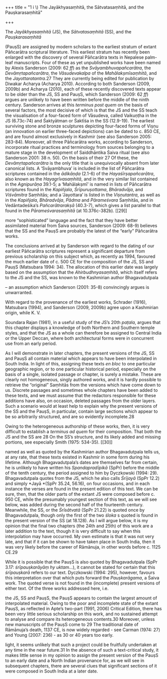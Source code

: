+++
title = "1 i \\) The Jayākhyasaṃhitā, the Sātvatasaṃhitā, and the Pauṣkarasaṃhitā"

+++

The *Jayākhyasaṃhitā* \(JS\), the *Sātvatasaṃhitā* \(SS\), and the *Pauṣkarasaṃhitā* 

\(PauṣS\) are assigned by modern scholars to the earliest stratum of extant Pāñcarātra scriptural literature. This earliest stratum has recently been enlarged with the discovery of several Pāñcarātra texts in Nepalese palm-leaf manuscripts. Four of these as yet unpublished works have been named by Alexis Sanderson \(2009: 62 *ff*\) as the *Svāyambhuvapañcarātra*, the *Devāmṛtapañcarātra*, the *Vāsudevakalpa* of the *Mahālakṣmīsaṃhitā*, and the *Jayottaratantra*.27 They are currently being edited for publication by Diwakar Acharya \(Acharya 2010\). According to both Sanderson \(2009, 2009b\) and Acharya \(2010\), each of these recently discovered texts appear to be older than the JS, SS and PauṣS, which Sanderson \(2009: 62 *ff*\) argues are unlikely to have been written before the middle of the ninth century. Sanderson arrives at this *terminus post quem* on the basis of several factors, the most decisive of which is that the JS and the SS teach the visualisation of a four-faced form of Vāsudeva, called Vaikuṇṭha in the JS \(6.73c-74\) and Śaktyātman or Śaktīśa in the SS \(12.9-19\). The earliest surviving stone and bronze sculptures depicting four-faced forms of Viṣṇu \(an innovation on earlier three-faced depictions\) can be dated to c. 850 CE, and are found almost exclusively in Kashmir \(see also Sanderson 2005: 283-84\). Moreover, all three Pāñcarātra works, according to Sanderson, incorporate ritual practices and terminology from sources belonging to a mature stage in the development of Saiddhāntika Śaiva ritual \(see also Sanderson 2001: 38 n. 50\). On the basis of their 27 Of these, the *Devāmṛtapañcarātra* is the only title that is unequivocally absent from later canonical lists. A ‘Svāyambhuva’ is included in the list of Pāñcarātra scriptures contained in the *ādikāṇḍa* \(2.1-6\) of the *Hayaśīrṣapañcarātra*, also known as the *Hayagrīvasaṃhitā*, and in the very similar list contained in the *Agnipurāṇa* 39.1-5; a ‘Mahālakṣmī’ is named in lists of Pāñcarātra scriptures found in the *Kapiñjala*, *Śrīpuruṣottama*, *Bhāradvāja*, and *Viśvāmitra* Saṃhitās; and a ‘Jayottara’ is listed in the *Viṣṇutantra*, as well as in the *Kapiñjala*, *Bhāradvāja*, *Pādma* and *Pārameśvara* Saṃhitās, and in Vedāntadeśika’s *Pañcarātrarakṣā* \(40.3-7\), which gives a list parallel to that found in the *Pārameśvarasaṃhitā* \(at 10.376c-382b\). [[29]]

more “sophisticated” language and the fact that they have better assimilated material from Śaiva sources, Sanderson \(2009: 68-9\) believes that the SS and the PauṣS are probably the latest of the “early” Pāñcarātra works. 

The conclusions arrived at by Sanderson with regard to the dating of our earliest Pāñcarātra scriptures represent a significant departure from previous scholarship on this subject which, as recently as 1994, favoured the much earlier date of c. 500 CE for the composition of the JS, SS and PauṣS \(Matsubara 1994: 34\). The allocation of this earlier date was largely based on the assumption that the *Ahirbudhnyasaṃhitā*, which itself refers to the JS and the SS, was known to the Kashmirian author Bhagavadutpala 

– an assumption which Sanderson \(2001: 35-8\) convincingly argues is unwarranted. 

With regard to the provenance of the earliest works, Schrader \(1916\), Matsubara \(1994\), and Sanderson \(2009, 2009b\) agree upon a Kashmirian origin, while K. V. 

Soundara Rajan \(1981\), in a useful study of the JS’s 20th *paṭala*, argues that this chapter displays a knowledge of both Northern and Southern temple styles, and that the JS as a whole can therefore be assigned to Central India or the Upper Deccan, where both architectural forms were in concurrent use from an early period. 

As I will demonstrate in later chapters, the present versions of the JS, SS and PauṣS all contain material which appears to have been interpolated in South India. In light of this, assigning these texts *en bloc* to one particular geographic region, or to one particular historical period, especially on the basis of a single, isolated passage or chapter, is surely a mistake. These are clearly not homogeneous, singly authored works, and it is hardly possible to retrieve the “original” Saṃhitās from the versions which have come down to us. Discrete passages and sometimes whole chapters have been added to these texts, and we must assume that the redactors responsible for these additions have also, on occasion, deleted passages from the older layers. Such a scenario would at least help to explain why the present versions of the SS and the PauṣS, in particular, contain large sections which appear to be so arbitrarily structured, and are so evidently incomplete.28 

Owing to the heterogeneous authorship of these works, then, it is very difficult to establish a *terminus ad quem* for their composition. That both the JS and the SS are 28 On the SS’s structure, and its likely added and missing portions, see especially Smith \(1975: 534-35\). [[30]]

named as well as quoted by the Kashmirian author Bhagavadutpala tells us, at any rate, that these texts existed in Kashmir in some form during his lifetime. Although Bhagavadutpala’s dates are themselves far from certain, he is unlikely to have written his *Spandapradīpikā* \(SpPr\) before the middle of the tenth century, the period assigned to him by Dyczkowski \(1994: 29\). Bhagavadutpala quotes from the JS, which he also calls *Śrījayā* \(SpPr 12.2\) and simply *Jayā *\(SpPr 35.24, 56.16\), on four occasions, and in each instance the verses are found in the present edition of this text. We can be sure, then, that the older parts of the extant JS were composed before c. 950 CE, while the presumably youngest section of this text, as we will see below, was added during the second half of the fourteenth century. Meanwhile, the SS, or the *Śrīsātvatā* \(SpPr 21.22\) is quoted once by Bhagavadutpala, though only the first of the two *śloka* s quoted is found in the present version of the SS \(at 18.128\). As I will argue below, it is my opinion that the final two chapters \(the 24th and 25th\) of this work are a later addition to the text, though it is very difficult to say when this interpolation may have occurred. My own estimate is that it was not very late, and that if it can be shown to have taken place in South India, then it was very likely before the career of Rāmānuja, in other words before c. 1125 CE.29 

While it is possible that the PauṣS is also quoted by Bhagavadutpala \(SpPr 3.17: *śrīpauṣkarāyāṃ hy uktam…*\), it cannot be stated for certain that this *śrīpauṣkarā* refers to our text. Dyczkowski \(1994: 295\), however, favours this interpretation over that which puts forward the *Pauṣkarāgama*, a Śaiva work. The quoted verse is not found in the \(incomplete\) present versions of either text. Of the three works addressed here, i.e. 

the JS, SS and PauṣS, the PauṣS appears to contain the largest amount of interpolated material. Owing to the poor and incomplete state of the extant PauṣS, as reflected in Apte’s two-part \(1991, 2006\) Critical Edition, there has been very little serious scholarship on this work, and no sustained attempt to analyse and compare its heterogeneous contents.30 Moreover, unless new manuscripts of the PauṣS come to 29 The traditional date of Rāmānuja’s death, 1137 CE, is now widely regarded - see Carman \(1974: 27\) and Young \(2007: 236\) - as 30 or 40 years too early. 

[^30]: This is in contrast to the JS and the SS which, in recent years, have been the subject of, respectively, a detailed study by Rastelli \(1999\), and a partial translation by Hikita. Hikita has published separately his annotated translations of certain chapters of the SS, and several of these can be found in my bibliography. [[31]]

light, it seems unlikely that such a project could be fruitfully undertaken at any time in the near future.31 In the absence of such a text-critical study, it makes little sense in my opinion to assign the present version of the PauṣS to an early date and a North Indian provenance for, as we will see in subsequent chapters, there are several clues that significant sections of it were composed in South India at a later date. 
